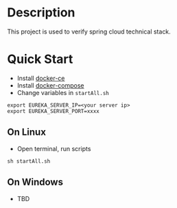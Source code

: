 # Description
This project is used to verify spring cloud technical stack.
# Quick Start
* Install [docker-ce](https://www.docker.com/community-edition#/download)
* Install [docker-compose](https://docs.docker.com/compose/install/)
* Change variables in `startAll.sh`
```
export EUREKA_SERVER_IP=<your server ip>
export EUREKA_SERVER_PORT=xxxx
```
## On Linux
* Open terminal, run scripts
```
sh startAll.sh
```
## On Windows
* TBD
